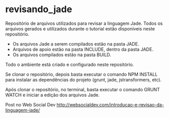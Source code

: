 # revisando_jade

Repositório de arquivos utilizados para revisar a linguagem Jade. Todos os arquivos gerados e utilizados durante o tutorial estão disponíveis neste repositório.

- Os arquivos Jade a serem compilados estão na pasta JADE. 
- Arquivos de apoio estão na pasta INCLUDE, dentro da pasta JADE.
- Os arquivos compilados estão na pasta BUILD.

Todo o ambiente está criado e configurado neste repositório.

Se clonar o repositório, depois basta executar o comando NPM INSTALL para instalar as dependências do projeto (grunt, jade, jstransformers, etc).

Após clonar o repositório, no terminal, basta executar o comando GRUNT WATCH e iniciar a edição dos arquivos Jade.

Post no Web Social Dev
http://websocialdev.com/introducao-e-revisao-da-linguagem-jade/
